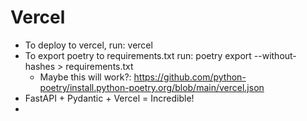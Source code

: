 # Vercel
- To deploy to vercel, run: vercel
- To export poetry to requirements.txt run: poetry export --without-hashes > requirements.txt
  - Maybe this will work?: https://github.com/python-poetry/install.python-poetry.org/blob/main/vercel.json
- FastAPI + Pydantic + Vercel = Incredible!
- 